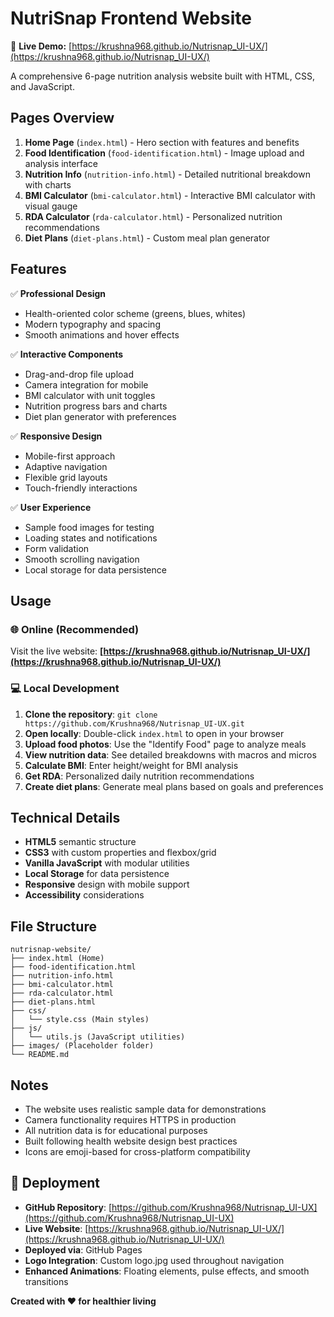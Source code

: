 # NutriSnap Frontend Website

🌟 **Live Demo:** [https://krushna968.github.io/Nutrisnap_UI-UX/](https://krushna968.github.io/Nutrisnap_UI-UX/)

A comprehensive 6-page nutrition analysis website built with HTML, CSS, and JavaScript.

## Pages Overview

1. **Home Page** (`index.html`) - Hero section with features and benefits
2. **Food Identification** (`food-identification.html`) - Image upload and analysis interface
3. **Nutrition Info** (`nutrition-info.html`) - Detailed nutritional breakdown with charts
4. **BMI Calculator** (`bmi-calculator.html`) - Interactive BMI calculator with visual gauge
5. **RDA Calculator** (`rda-calculator.html`) - Personalized nutrition recommendations
6. **Diet Plans** (`diet-plans.html`) - Custom meal plan generator

## Features

✅ **Professional Design**
- Health-oriented color scheme (greens, blues, whites)
- Modern typography and spacing
- Smooth animations and hover effects

✅ **Interactive Components**
- Drag-and-drop file upload
- Camera integration for mobile
- BMI calculator with unit toggles
- Nutrition progress bars and charts
- Diet plan generator with preferences

✅ **Responsive Design**
- Mobile-first approach
- Adaptive navigation
- Flexible grid layouts
- Touch-friendly interactions

✅ **User Experience**
- Sample food images for testing
- Loading states and notifications
- Form validation
- Smooth scrolling navigation
- Local storage for data persistence

## Usage

### 🌐 Online (Recommended)
Visit the live website: **[https://krushna968.github.io/Nutrisnap_UI-UX/](https://krushna968.github.io/Nutrisnap_UI-UX/)**

### 💻 Local Development
1. **Clone the repository**: `git clone https://github.com/Krushna968/Nutrisnap_UI-UX.git`
2. **Open locally**: Double-click `index.html` to open in your browser
3. **Upload food photos**: Use the "Identify Food" page to analyze meals
4. **View nutrition data**: See detailed breakdowns with macros and micros
5. **Calculate BMI**: Enter height/weight for BMI analysis
6. **Get RDA**: Personalized daily nutrition recommendations
7. **Create diet plans**: Generate meal plans based on goals and preferences

## Technical Details

- **HTML5** semantic structure
- **CSS3** with custom properties and flexbox/grid
- **Vanilla JavaScript** with modular utilities
- **Local Storage** for data persistence
- **Responsive** design with mobile support
- **Accessibility** considerations

## File Structure

```
nutrisnap-website/
├── index.html (Home)
├── food-identification.html
├── nutrition-info.html
├── bmi-calculator.html
├── rda-calculator.html
├── diet-plans.html
├── css/
│   └── style.css (Main styles)
├── js/
│   └── utils.js (JavaScript utilities)
├── images/ (Placeholder folder)
└── README.md
```

## Notes

- The website uses realistic sample data for demonstrations
- Camera functionality requires HTTPS in production
- All nutrition data is for educational purposes
- Built following health website design best practices
- Icons are emoji-based for cross-platform compatibility

## 🚀 Deployment

- **GitHub Repository**: [https://github.com/Krushna968/Nutrisnap_UI-UX](https://github.com/Krushna968/Nutrisnap_UI-UX)
- **Live Website**: [https://krushna968.github.io/Nutrisnap_UI-UX/](https://krushna968.github.io/Nutrisnap_UI-UX/)
- **Deployed via**: GitHub Pages
- **Logo Integration**: Custom logo.jpg used throughout navigation
- **Enhanced Animations**: Floating elements, pulse effects, and smooth transitions

**Created with ❤️ for healthier living**
